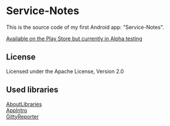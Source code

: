 # Service-Notes

This is the source code of my first Android app: "Service-Notes".

[Available on the Play Store but currently in Alpha testing](https://play.google.com/store/apps/details?id=notes.service.com.servicenotes)

License
-----------
Licensed under the Apache License, Version 2.0

Used libraries
-----------
[AboutLibraries](https://github.com/mikepenz/AboutLibraries)<br>
[AppIntro](https://github.com/PaoloRotolo/AppIntro)<br>
[GittyReporter](https://github.com/PaoloRotolo/GittyReporter)<br>
